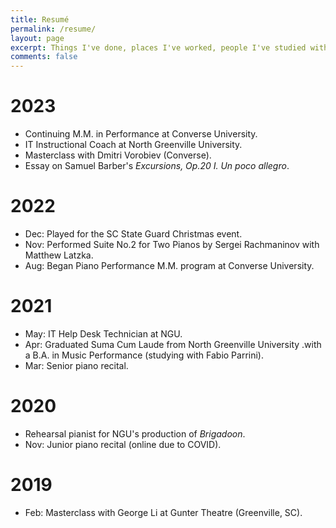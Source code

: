 ```yaml
---
title: Resumé
permalink: /resume/
layout: page
excerpt: Things I've done, places I've worked, people I've studied with.
comments: false
---
```


# 2023

* Continuing M.M. in Performance at Converse University.
* IT Instructional Coach at North Greenville University.
* Masterclass with Dmitri Vorobiev (Converse).
* Essay on Samuel Barber's _Excursions, Op.20 I. Un poco allegro_.

# 2022

* Dec: Played for the SC State Guard Christmas event.
* Nov: Performed Suite No.2 for Two Pianos by Sergei Rachmaninov with Matthew Latzka.
* Aug: Began Piano Performance M.M. program at Converse University.

# 2021

* May: IT Help Desk Technician at NGU.
* Apr: Graduated Suma Cum Laude from North Greenville University .with a B.A. in Music Performance (studying with Fabio Parrini).
* Mar: Senior piano recital.

# 2020

* Rehearsal pianist for NGU's production of _Brigadoon_.
* Nov: Junior piano recital (online due to COVID).

# 2019

* Feb: Masterclass with George Li at Gunter Theatre (Greenville, SC).